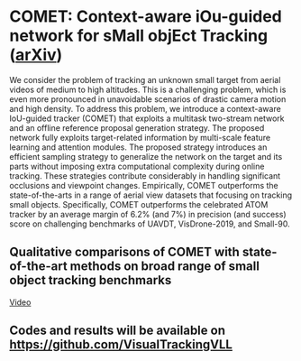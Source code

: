 # COMET: Context-aware iOu-guided network for sMall objEct Tracking ([arXiv](https://arxiv.org/pdf/2006.02597.pdf))
We consider the problem of tracking an unknown small target from aerial videos of medium to high altitudes. This is a challenging problem, which is even more pronounced in unavoidable scenarios of drastic camera motion and high density. To address this problem, we introduce a context-aware IoU-guided tracker (COMET) that exploits a multitask two-stream network and an offline reference proposal generation strategy. The proposed network fully exploits target-related information by multi-scale feature learning and attention modules. The proposed strategy introduces an efficient sampling strategy to generalize the network on the target and its parts without imposing extra computational complexity during online tracking. These strategies contribute considerably in handling significant occlusions and viewpoint changes. Empirically, COMET outperforms the state-of-the-arts in a range of aerial view datasets that focusing on tracking small objects. Specifically, COMET outperforms the celebrated ATOM tracker by an average margin of 6.2% (and 7%) in precision (and success) score on challenging benchmarks of UAVDT, VisDrone-2019, and Small-90.
## Qualitative comparisons of COMET with state-of-the-art methods on broad range of small object tracking benchmarks
[Video](https://www.youtube.com/watch?v=wG9Ca2cRPik&feature=youtu.be)
## Codes and results will be available on https://github.com/VisualTrackingVLL
<!---
-->
